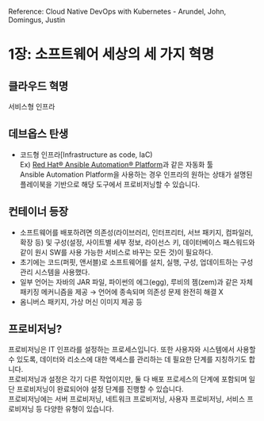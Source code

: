 Reference: Cloud Native DevOps with Kubernetes - Arundel, John, Domingus, Justin

# 1장: 소프트웨어 세상의 세 가지 혁명
## 클라우드 혁명
서비스형 인프라
## 데브옵스 탄생
- 코드형 인프라[Infrastructure as code, IaC)  
Ex) [Red Hat® Ansible Automation® Platform](https://www.redhat.com/ko/technologies/management/ansible2)과 같은 자동화 툴  
Ansible Automation Platform을 사용하는 경우 인프라의 원하는 상태가 설명된 플레이북을 기반으로 해당 도구에서 프로비저닝할 수 있습니다. 
## 컨테이너 등장
- 소프트웨어를 배포하려면 의존성(라이브러리, 인터프리터, 서브 패키지, 컴파일러, 확장 등) 및 구성(설정, 사이트별 세부 정보, 라이선스 키, 데이터베이스 패스워드와 같이 원시 SW를 사용 가능한 서비스로 바꾸는 모든 것)이 필요하다.
- 초기에는 코드(퍼핏, 앤서블)로 소프트웨어를 설치, 실행, 구성, 업데이트하는 구성 관리 시스템을 사용했다. 
- 일부 언어는 자바의 JAR 파일, 파이썬의 에그(egg), 루비의 젬(zem)과 같은 자체 패키징 메커니즘을 제공 → 언어에 종속되며 의존성 문제 완전히 해결 X  
- 옴니버스 패키지, 가상 머신 이미지 제공 등  
## 프로비저닝?
프로비저닝은 IT 인프라를 설정하는 프로세스입니다. 또한 사용자와 시스템에서 사용할 수 있도록, 데이터와 리소스에 대한 액세스를 관리하는 데 필요한 단계를 지칭하기도 합니다.  
프로비저닝과 설정은 각기 다른 작업이지만, 둘 다 배포 프로세스의 단계에 포함되며 일단 프로비저닝이 완료되어야 설정 단계를 진행할 수 있습니다.  
프로비저닝에는 서버 프로비저닝, 네트워크 프로비저닝, 사용자 프로비저닝, 서비스 프로비저닝 등 다양한 유형이 있습니다.  

